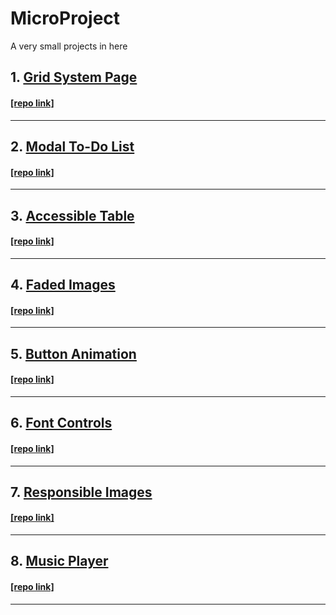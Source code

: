 # MicroProject
A very small projects in here  

## 1. [Grid System Page](https://juhwan1004.github.io/MicroProject/grid_system_page/)
#### [[repo link]](https://github.com/juhwan1004/MicroProject/tree/gh-pages/grid_system_page/)  
---
## 2. [Modal To-Do List](https://juhwan1004.github.io/MicroProject/modal_todolist/)  
#### [[repo link]](https://github.com/juhwan1004/MicroProject/tree/gh-pages/modal_todolist/)  
---
## 3. [Accessible Table](https://juhwan1004.github.io/MicroProject/accessible_table/)  
#### [[repo link]](https://github.com/juhwan1004/MicroProject/tree/gh-pages/accessible_table/)  
---
## 4. [Faded Images](https://juhwan1004.github.io/MicroProject/faded_images/)  
#### [[repo link]](https://github.com/juhwan1004/MicroProject/tree/gh-pages/faded_images/)  
---
## 5. [Button Animation](https://juhwan1004.github.io/MicroProject/button_animation/)  
#### [[repo link]](https://github.com/juhwan1004/MicroProject/tree/gh-pages/button_animation/)  
---
## 6. [Font Controls](https://juhwan1004.github.io/MicroProject/font_controls/)  
#### [[repo link]](https://github.com/juhwan1004/MicroProject/tree/gh-pages/font_controls/)  
---
## 7. [Responsible Images](https://juhwan1004.github.io/MicroProject/responsible_images/)  
#### [[repo link]](https://github.com/juhwan1004/MicroProject/tree/gh-pages/responsible_images/)  
---

## 8. [Music Player](https://juhwan1004.github.io/MicroProject/music_player/)

#### [[repo link]](https://github.com/juhwan1004/MicroProject/tree/gh-pages/music_player/)

---